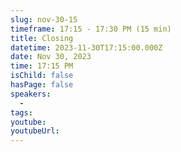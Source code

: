 ```yaml
---
slug: nov-30-15
timeframe: 17:15 - 17:30 PM (15 min)
title: Closing
datetime: 2023-11-30T17:15:00.000Z
date: Nov 30, 2023
time: 17:15 PM
isChild: false
hasPage: false
speakers:
  -
tags:
youtube:
youtubeUrl:
---
```

